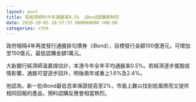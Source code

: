 ```yaml
---
layout: post
title: 有經濟師料今年通脹率0.5%　iBond認購將熱烈
date: 2020-10-05 18:57:57.000000000 +08:00
categories: rthk
---
```


政府相隔4年再度發行通脹掛勾債券（iBond），目標發行金額100億港元，可增加至150億元，最低認購金額1萬元。

大新銀行經濟師溫嘉煒估計，本港今年全年平均通脹率0.5%。若經濟逐步擺脫疫情影響，通脹可望逐步回升，明後兩年或重上1.6%及2.4%。

他認為，新一批iBond最低息率保證提高至2%，市面上難以找到低風險而又提供相同回報的產品，預料認購反應會相當熱烈。
